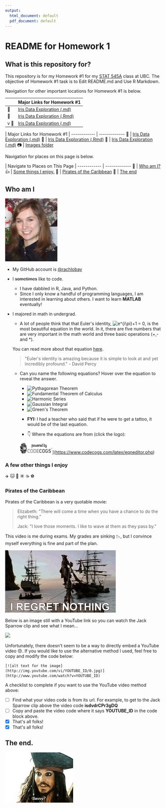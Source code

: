 ```yaml
---
output:
  html_document: default
  pdf_document: default
---
```

# README for Homework 1

## What is this repository for?
This repository is for my Homework #1 for my [STAT 545A](http://stat545.com) class at UBC. The objective of Homework #1 task is to Edit README.md and Use R Markdown. 

Navigation for other important locations for Homework #1 is below.

|               | Major Links for Homework #1 |
| ------------- |-------------|
|  :seedling:   | [Iris Data Exploration (.md)](https://github.com/STAT545-UBC-students/hw01-rachlobay/blob/master/545_hw1_rmarkdown_dataset.md)| 
|  :seedling:   | [Iris Data Exploration (.Rmd)](https://github.com/STAT545-UBC-students/hw01-rachlobay/blob/master/545_hw1_rmarkdown_dataset.Rmd)| 
| v :seedling:  | [Iris Data Exploration (.md)](https://github.com/STAT545-UBC-students/hw01-rachlobay/blob/master/545_hw1_rmarkdown_dataset.html)|

 | Major Links for Homework #1 |
------------ | -------------
 :seedling: | [Iris Data Exploration (.md)](https://github.com/STAT545-UBC-students/hw01-rachlobay/blob/master/545_hw1_rmarkdown_dataset.md) 
 :seedling: | [Iris Data Exploration (.Rmd)](https://github.com/STAT545-UBC-students/hw01-rachlobay/blob/master/545_hw1_rmarkdown_dataset.Rmd)
 :seedling: | [Iris Data Exploration (.md)](https://github.com/STAT545-UBC-students/hw01-rachlobay/blob/master/545_hw1_rmarkdown_dataset.html)
:camera: | [Images folder](https://github.com/STAT545-UBC-students/hw01-rachlobay/tree/master/images)

Navigation for places on this page is below.

 | Navigate to Places on This Page |
------------ | -------------
:woman: | [Who am I?](#who-am-i) 
:thumbsup: | [Some things I enjoy.](#a-few-things-i-enjoy)
:movie_camera: | [Pirates of the Caribbean](#pirates-of-the-caribbean)
:wave: | [The end](#the-end)

## Who am I
![Rachel](images/Rachel.png)

- My GitHub account is [@rachlobay](https://github.com/rachlobay)
- I ~~sometimes~~ like to code.
	+ I have dabbled in R, Java, and Python.
	+ Since I only know a handful of programming languages, I am interested in learning about others. I want to learn **MATLAB** eventually!
- I majored in math in undergrad.
	+ A lot of people think that that Euler's identity, <img src="https://latex.codecogs.com/gif.latex?e^{i\pi}&plus;1&space;=&space;0" title="e^{i\pi}+1 = 0" />, is the most beautiful equation in the world. In it, there are five numbers that are very important in the math world and three basic operations (+,- and *).
	
	You can read more about that equation [here](https://www.livescience.com/51399-eulers-identity.html).
	
	> "Euler's identity is amazing because it is simple to look at and yet incredibly profound." - David Percy 
	
	+ Can you name the following equations? Hover over the equation to reveal the answer.
	
        - <img src="https://latex.codecogs.com/gif.latex?a^2&space;&plus;&space;b^2&space;=&space;c^2" title="Pythagorean Theorem"/>
  
        - <img src="https://latex.codecogs.com/gif.latex?\int_{b}^{a}&space;f'(x)dx&space;=&space;f(b)&space;-&space;f(a)" title="Fundamental Theorem of Calculus"/>
  
        - <img src="https://latex.codecogs.com/gif.latex?1&space;&plus;&space;\frac{1}{2}&space;&plus;&space;\frac{1}{3}&space;&plus;&space;\frac{1}{4}&space;&plus;&space;\frac{1}{5}&space;&plus;&space;\frac{1}{6}&space;&plus;&space;...&space;=&space;\infty" title="Harmonic Series"/>
  
        - <img src="https://latex.codecogs.com/gif.latex?\int_{-\infty}^{\infty}e^{-x^2}dx&space;=&space;\sqrt{\pi}" title="Gaussian Integral"/>
  
        - <img src="https://latex.codecogs.com/gif.latex?\oint&space;P(x,y)&space;dx&space;&plus;&space;Q(x,y)&space;dy&space;=&space;\int&space;\int&space;\left&space;(&space;\frac{dQ}{dx}&space;-&space;\frac{dP}{dy}&space;\right&space;)&space;dx&space;dy" title="Green's Theorem"/>
   
        - **FYI:** I had a teacher who said that if he were to get a tattoo, it would be of the last equation.
  
        - :point_down: Where the equations are from (click the logo): 
        
        ![Code Cogs Logo](images/poweredbycc.gif)](https://www.codecogs.com/latex/eqneditor.php)

### A few other things I enjoy
:airplane: :cat: :dog: :sunny: :coffee: :soccer: 

### Pirates of the Caribbean

Pirates of the Caribbean is a very quotable movie:
> Elizabeth: "There will come a time when you have a chance to do the right thing."
>
> Jack: "I love those moments. I like to wave at them as they pass by."

This video is me during exams. My grades are sinking :chart_with_downwards_trend:, but I convince myself everything is fine and part of the plan. 

![I Regret Nothing](images/i-regret-nothing.gif)

Below is an image still with a YouTube link so you can watch the Jack Sparrow clip and see what I mean...

[![](http://img.youtube.com/vi/dvdrCPr3gDQ/0.jpg)](http://www.youtube.com/watch?v=dvdrCPr3gDQ)

Unfortunately, there doesn't seem to be a way to directly embed a YouTube video :disappointed:. If you would like to use the alternative method I used, feel free to copy and modify the code below:

```
[![alt text for the image](http://img.youtube.com/vi/YOUTUBE_ID/0.jpg)](http://www.youtube.com/watch?v=YOUTUBE_ID)
```

A checklist to complete if you want to use the YouTube video method above:
- [ ] Find what your video code is from its url. For example, to get to the Jack Sparrow clip above the video code **isdvdrCPr3gDQ**
- [ ] Copy and paste the video code where it says **YOUTUBE_ID** in the code block above.
- [x] That's all folks!
- [x] That's all folks!

## The end.
![savvy](images/savvy.gif)


